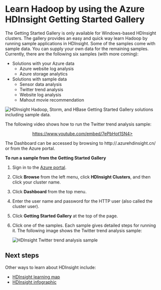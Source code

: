 <properties
    pageTitle="Learn Hadoop in HDInsight with the Sample Gallery | Azure"
    description="Quickly learn Hadoop by running sample applications from the HDInsight Getting Started Gallery. Use sample data or supply your own."
    services="hdinsight"
    documentationcenter=""
    tags="azure-portal"
    author="mumian"
    manager="jhubbard"
    editor="cgronlun" />
<tags
    ms.assetid="3d391bf3-fcb2-4956-8a2c-7c142e952bbb"
    ms.service="hdinsight"
    ms.workload="big-data"
    ms.tgt_pltfrm="na"
    ms.devlang="na"
    ms.topic="article"
    ms.date="10/21/2016"
    wacn.date=""
    ms.author="jgao" />

# Learn Hadoop by using the Azure HDInsight Getting Started Gallery
The Getting Started Gallery is only available for Windows-based HDInsight clusters. The gallery provides an easy and quick way learn Hadoop by running sample applications in HDInsight. Some of the samples come with sample data. You can supply your own data for the remaining samples. Currently, there are the following six samples (with more coming):

* Solutions with your Azure data
  * Azure website log analysis
  * Azure storage analytics
* Solutions with sample data
  * Sensor data analysis
  * Twitter trend analysis
  * Website log analysis
  * Mahout movie recommendation

![HDInsight Hadoop, Storm, and HBase Getting Started Gallery solutions including sample data.][hdinsight.sample.gallery]

The following video shows how to run the Twitter trend analysis sample:

<center><a href="https://www.youtube.com/embed/7ePbHot1SN4">https://www.youtube.com/embed/7ePbHot1SN4></a></center>

The Dashboard can be accessed by browsing to http://<YourHDInsightClusterName>.azurehdinsight.cn/ or from the Azure portal.

**To run a sample from the Getting Started Gallery**

1. Sign in to the [Azure portal][azure.portal].
2. Click **Browse** from the left menu, click **HDInsight Clusters**, and then click your cluster name.
3. Click **Dashboard** from the top menu.
4. Enter the user name and password for the HTTP user (also called the cluster user).
5. Click **Getting Started Gallery** at the top of the page.
6. Click one of the samples. Each sample gives detailed steps for running it. The following image shows the Twitter trend analysis sample:
   
    ![HDInsight Twitter trend analysis sample][hdinsight.twitter.sample]

## Next steps
Other ways to learn about HDInsight include:

* [HDInsight learning map][hdinsight.learn.map]
* [HDInsight infographic][hdinsight.infographic]

<!--Image references-->
[hdinsight.sample.gallery]: ./media/hdinsight-learn-hadoop-use-sample-gallery/HDInsight-Getting-Started-Gallery.png
[hdinsight.twitter.sample]: ./media/hdinsight-learn-hadoop-use-sample-gallery/HDInsight-Twitter-Trend-Analysis-sample.png

<!--Link references-->
[hdinsight.learn.map]: https://azure.microsoft.com/documentation/learning-paths/hdinsight-self-guided-hadoop-training/
[hdinsight.infographic]: http://go.microsoft.com/fwlink/?linkid=523960
[azure.portal]:https://portal.azure.cn

